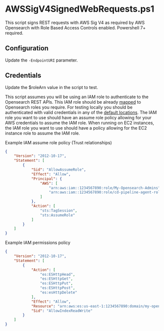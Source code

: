# AWSSigV4SignedWebRequests.ps1

This script signs REST requests with AWS Sig V4 as required by AWS Opensearch with Role Based Access Controls enabled. 
Powershell 7+ required.

## Configuration

Update the `-EndpointURI` parameter.

## Credentials

Update the $roleArn value in the script to test.

This script assumes you will be using an IAM role to authenticate to the Opensearch REST APIs. This IAM role should be already 
[mapped](https://docs.aws.amazon.com/opensearch-service/latest/developerguide/fgac.html#fgac-access-control) to Opensearch roles you require.
For testing locally you should be authenticated with valid credentials in any of the [default locations](https://docs.aws.amazon.com/cli/latest/userguide/cli-chap-configure.html#configure-precedence). 
The IAM role you want to use should have an assume role policy allowing for your AWS credentials to assume the IAM role.
When running on EC2 instances, the IAM role you want to use should have a policy allowing for the EC2 instance role to assume the IAM role.

Example IAM assume role policy (Trust relationships)
```json
{
    "Version": "2012-10-17",
    "Statement": [
        {
            "Sid": "AllowAssumeRole",
            "Effect": "Allow",
            "Principal": {
                "AWS": [
                    "arn:aws:iam::1234567890:role/My-Opensearch-Admins",
                    "arn:aws:iam::1234567890:role/cd-pipeline-agent-role"
                ]
            },
            "Action": [
                "sts:TagSession",
                "sts:AssumeRole"
            ]
        }
    ]
}
```

Example IAM permissions policy
```json
{
    "Version": "2012-10-17",
    "Statement": [
        {
            "Action": [
                "es:ESHttpHead",
                "es:ESHttpGet",
                "es:ESHttpPut",
                "es:ESHttpPost",
                "es:esHttpDelete"
            ],
            "Effect": "Allow",
            "Resource": "arn:aws:es:us-east-1:1234567890:domain/my-opensearch/*",
            "Sid": "AllowIndexReadWrite"
        }
    ]
}
```


